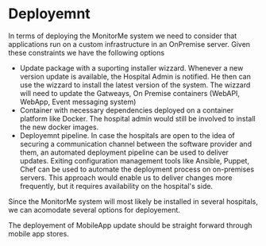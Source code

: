 # Deployemnt 
In terms of deploying the MonitorMe system we need to consider that applications run on a custom infrastructure in an OnPremise server.
Given these constraints we have the following options 
- Update package with a suporting installer wizzard. Whenever a new version update is available, the Hospital Admin is notified. He then can use the wizzard to install the latest version of the system. The wizzard will need to update the Gatweays, On Premise containers (WebAPI, WebApp, Event messaging system)
- Container with necessary dependencies deployed on a container platform like Docker. The hospital admin would still be involved to install the new docker images. 
- Deployemnt pipeline. In case the hospitals are open to the idea of securing a communication channel between the software provider and them, an automated deployment pipeline can be used to deliver updates. Exiting configuration management tools like Ansible, Puppet, Chef can be  used to automate the deployment process on on-premises servers. This approach would enable us to deliver changes more frequently, but it requires availability on the hospital's side. 

Since the MonitorMe system will most likely be installed in several hospitals, we can acomodate several options for deployement.


The deployement of MobileApp update should be straight forward through mobile app stores. 

